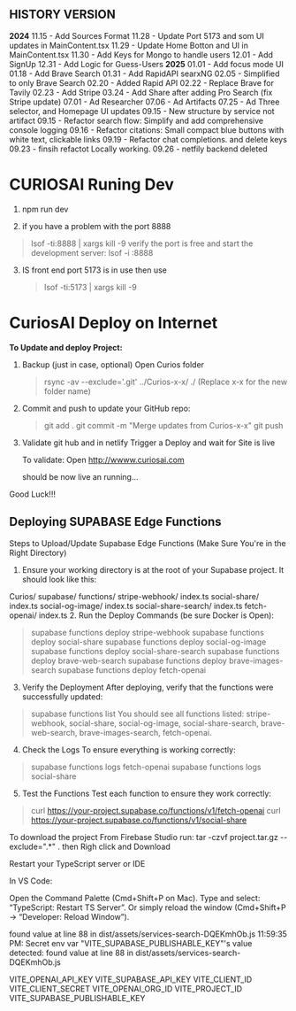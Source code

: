 ## HISTORY VERSION
**2024**
  11.15 - Add Sources Format
  11.28 - Update Port 5173 and som UI updates in MainContent.tsx 
  11.29 - Update Home Botton and UI in MainContent.tsx 
  11.30 - Add Keys for Mongo to handle users
  12.01 - Add SignUp
  12.31 - Add Logic for Guess-Users
**2025**
  01.01 - Add focus mode UI 
  01.18 - Add Brave Search
  01.31 - Add RapidAPI searxNG
  02.05 - Simplified to only Brave Search
  02.20 - Added Rapid API
  02.22 - Replace Brave for Tavily
  02.23 - Add Stripe
  03.24 - Add Share after adding Pro Search (fix Stripe update)
  07.01 - Ad Researcher
  07.06 - Ad Artifacts
  07.25 - Ad Three selector, and Homepage UI updates
  09.15 - New structure by service not artifact
  09.15 - Refactor search flow: Simplify and add comprehensive console logging
  09.16 - Refactor citations: Small compact blue buttons with white text, clickable links
  09.19 - Refactor chat completions. and delete keys
  09.23 - finsih refactot Locally working.
  09.26 - netfily backend deleted
# CURIOSAI  Runing Dev
1. npm run dev

2. if you have a problem with the port 8888
  > lsof -ti:8888 | xargs kill -9
  verify the port is free and start the development server:
   > lsof -i :8888
3. IS front end port 5173 is in use then use 
   > lsof -ti:5173 | xargs kill -9

# CuriosAI  Deploy on Internet

**To Update and deploy Project:**

1. Backup (just in case, optional)
   Open Curios folder 
   > rsync -av --exclude='.git' ../Curios-x-x/ ./
     (Replace x-x for the new folder name) 

2. Commit and push to update your GitHub repo:
   > git add .
   > git commit -m "Merge updates from Curios-x-x"
   > git push

3. Validate git hub and in netlify
   Trigger a Deploy and wait for Site is live 

    To validate:  Open http://wwww.curiosai.com 

   should be now live an running...

Good Luck!!!



## Deploying SUPABASE Edge Functions
Steps to Upload/Update Supabase Edge Functions
(Make Sure You're in the Right Directory)

1. Ensure your working directory is at the root of your Supabase project. It should look like this:

Curios/
  supabase/
    functions/
      stripe-webhook/
        index.ts
      social-share/
        index.ts
      social-og-image/
        index.ts
      social-share-search/
        index.ts
      fetch-openai/
        index.ts
2. Run the Deploy Commands (be sure Docker is Open):

 > supabase functions deploy stripe-webhook
 > supabase functions deploy social-share
 > supabase functions deploy social-og-image  
 > supabase functions deploy social-share-search
 > supabase functions deploy brave-web-search
 > supabase functions deploy brave-images-search
 > supabase functions deploy fetch-openai

3. Verify the Deployment After deploying, verify that the functions were successfully updated:
 > supabase functions list
You should see all functions listed: stripe-webhook, social-share, social-og-image, social-share-search, brave-web-search, brave-images-search, fetch-openai.

4. Check the Logs To ensure everything is working correctly:
> supabase functions logs fetch-openai
> supabase functions logs social-share

5. Test the Functions
Test each function to ensure they work correctly:
> curl https://your-project.supabase.co/functions/v1/fetch-openai
> curl https://your-project.supabase.co/functions/v1/social-share

To download the project From Firebase Studio run:
tar -czvf project.tar.gz --exclude=".*" .
then Righ click and Download


Restart your TypeScript server or IDE

In VS Code:

Open the Command Palette (Cmd+Shift+P on Mac).
Type and select: “TypeScript: Restart TS Server”.
Or simply reload the window (Cmd+Shift+P → “Developer: Reload Window”).



  found value at line 88 in dist/assets/services-search-DQEKmhOb.js
11:59:35 PM: Secret env var "VITE_SUPABASE_PUBLISHABLE_KEY"'s value detected:
  found value at line 88 in dist/assets/services-search-DQEKmhOb.js



VITE_OPENAI_API_KEY
VITE_SUPABASE_API_KEY
VITE_CLIENT_ID
VITE_CLIENT_SECRET
VITE_OPENAI_ORG_ID
VITE_PROJECT_ID
VITE_SUPABASE_PUBLISHABLE_KEY
